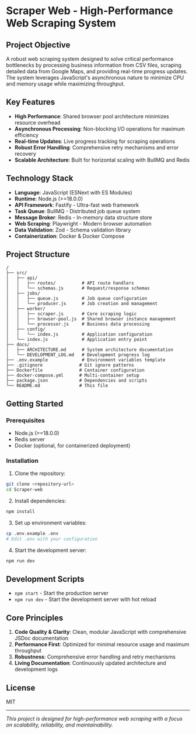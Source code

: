 # Scraper Web - High-Performance Web Scraping System

## Project Objective

A robust web scraping system designed to solve critical performance bottlenecks by processing business information from CSV files, scraping detailed data from Google Maps, and providing real-time progress updates. The system leverages JavaScript's asynchronous nature to minimize CPU and memory usage while maximizing throughput.

## Key Features

- **High Performance**: Shared browser pool architecture minimizes resource overhead
- **Asynchronous Processing**: Non-blocking I/O operations for maximum efficiency
- **Real-time Updates**: Live progress tracking for scraping operations
- **Robust Error Handling**: Comprehensive retry mechanisms and error recovery
- **Scalable Architecture**: Built for horizontal scaling with BullMQ and Redis

## Technology Stack

- **Language**: JavaScript (ESNext with ES Modules)
- **Runtime**: Node.js (>=18.0.0)
- **API Framework**: Fastify - Ultra-fast web framework
- **Task Queue**: BullMQ - Distributed job queue system
- **Message Broker**: Redis - In-memory data structure store
- **Web Scraping**: Playwright - Modern browser automation
- **Data Validation**: Zod - Schema validation library
- **Containerization**: Docker & Docker Compose

## Project Structure

```
/
├── src/
│   ├── api/
│   │   ├── routes/          # API route handlers
│   │   └── schemas.js       # Request/response schemas
│   ├── jobs/
│   │   ├── queue.js         # Job queue configuration
│   │   └── producer.js      # Job creation and management
│   ├── worker/
│   │   ├── scraper.js       # Core scraping logic
│   │   ├── browser-pool.js  # Shared browser instance management
│   │   └── processor.js     # Business data processing
│   ├── config/
│   │   └── index.js         # Application configuration
│   └── index.js             # Application entry point
├── docs/
│   ├── ARCHITECTURE.md      # System architecture documentation
│   └── DEVELOPMENT_LOG.md   # Development progress log
├── .env.example             # Environment variables template
├── .gitignore              # Git ignore patterns
├── Dockerfile              # Container configuration
├── docker-compose.yml      # Multi-container setup
├── package.json            # Dependencies and scripts
└── README.md               # This file
```

## Getting Started

### Prerequisites

- Node.js (>=18.0.0)
- Redis server
- Docker (optional, for containerized deployment)

### Installation

1. Clone the repository:
```bash
git clone <repository-url>
cd Scraper-web
```

2. Install dependencies:
```bash
npm install
```

3. Set up environment variables:
```bash
cp .env.example .env
# Edit .env with your configuration
```

4. Start the development server:
```bash
npm run dev
```

## Development Scripts

- `npm start` - Start the production server
- `npm run dev` - Start the development server with hot reload

## Core Principles

1. **Code Quality & Clarity**: Clean, modular JavaScript with comprehensive JSDoc documentation
2. **Performance First**: Optimized for minimal resource usage and maximum throughput
3. **Robustness**: Comprehensive error handling and retry mechanisms
4. **Living Documentation**: Continuously updated architecture and development logs

## License

MIT

---

*This project is designed for high-performance web scraping with a focus on scalability, reliability, and maintainability.*

